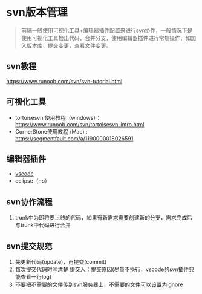 # svn版本管理

> 前端一般使用可视化工具+编辑器插件配置来进行svn协作，一般情况下是使用可视化工具检出代码，合并分支，使用编辑器插件进行常规操作，如加入版本库、提交变更，查看文件变更。

## svn教程

https://www.runoob.com/svn/svn-tutorial.html

## 可视化工具


* tortoisesvn 使用教程（windows）：https://www.runoob.com/svn/tortoisesvn-intro.html
* CornerStone使用教程 (Mac) : https://segmentfault.com/a/1190000018026591

## 编辑器插件

* [vscode](vscode-svn.html)
* eclipse（no）

## svn协作流程

1. trunk中为即将要上线的代码，如果有新需求需要创建新的分支，需求完成后与trunk中代码进行合并

## svn提交规范

1. 先更新代码(update)，再提交(commit)
2. 每次提交代码时写清楚  提交人：提交原因(尽量不换行，vscode的svn插件只能查看一行log)
3. 不要把不需要的文件传到svn服务器上，不需要的文件可以设置为ignore